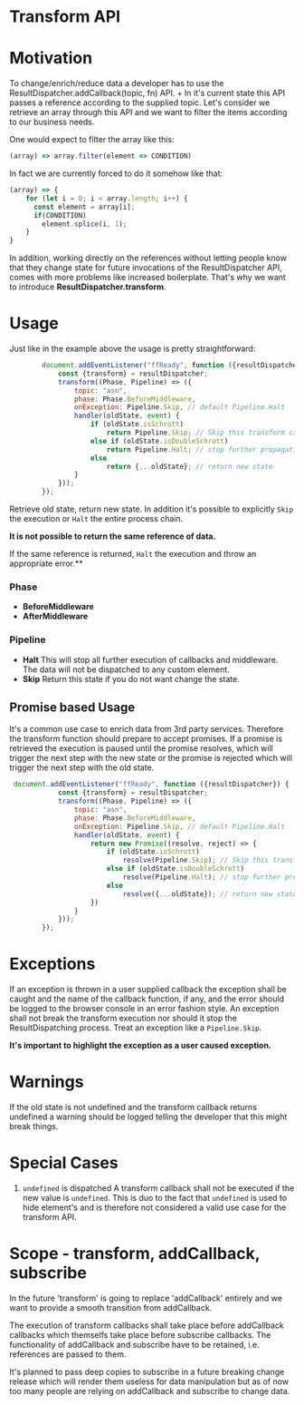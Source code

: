 # Transform API

# Motivation
To change/enrich/reduce data a developer has to use the ResultDispatcher.addCallback(topic, fn) API. +
In it's current state this API passes a reference according to the supplied topic.
Let's consider we retrieve an array through this API and we want to filter the items according to our business needs.

One would expect to filter the array like this:
```javascript
(array) => array.filter(element => CONDITION)
```

In fact we are currently forced to do it somehow like that:
```javascript
(array) => {
    for (let i = 0; i < array.length; i++) {
      const element = array[i];
      if(CONDITION)
        element.splice(i, 1);
    }
}
```

In addition, working directly on the references without letting people know that they change state for future invocations of the ResultDispatcher API, comes with more problems like increased boilerplate.
That's why we want to introduce **ResultDispatcher.transform**.

# Usage
Just like in the example above the usage is pretty straightforward:
```javascript
        document.addEventListener("ffReady", function ({resultDispatcher}) {
            const {transform} = resultDispatcher;
            transform((Phase, Pipeline) => ({
                topic: "asn",
                phase: Phase.BeforeMiddleware,
                onException: Pipeline.Skip, // default Pipeline.Halt
                handler(oldState, event) {
                    if (oldState.isSchrott)
                        return Pipeline.Skip; // Skip this transform call
                    else if (oldState.isDoubleSchrott)
                        return Pipeline.Halt; // stop further propagation i.e. the data will not be dispatched to any further callback or middleware and therefore doesn't reaches any custom element
                    else
                        return {...oldState}; // return new state
                }
            }));
        });
```

Retrieve old state, return new state. 
In addition it's possible to explicitly `Skip` the execution or `Halt` the entire process chain. 

**It is not possible to return the same reference of data.** 

If the same reference is returned, `Halt` the execution and throw an appropriate error.**

### Phase
* **BeforeMiddleware** 
* **AfterMiddleware**

### Pipeline
* **Halt** This will stop all further execution of callbacks and middleware. The data will not be dispatched to any custom element.
* **Skip** Return this state if you do not want change the state.

## Promise based Usage
It's a common use case to enrich data from 3rd party services. Therefore the transform function should prepare to accept promises. 
If a promise is retrieved the execution is paused until the promise resolves, which will trigger the next step with the new state or the promise is rejected which will trigger the next step with the old state.
```javascript
 document.addEventListener("ffReady", function ({resultDispatcher}) {
            const {transform} = resultDispatcher;
            transform((Phase, Pipeline) => ({
                topic: "asn",
                phase: Phase.BeforeMiddleware,
                onException: Pipeline.Skip, // default Pipeline.Halt
                handler(oldState, event) {
                    return new Promise((resolve, reject) => {
                        if (oldState.isSchrott)
                            resolve(Pipeline.Skip); // Skip this transform call
                        else if (oldState.isDoubleSchrott)
                            resolve(Pipeline.Halt); // stop further propagation i.e. the data will not be dispatched to any further callback or middleware and therefore doesn't reaches any custom element
                        else
                            resolve({...oldState}); // return new state
                    })
                }
            }));
        });
```

# Exceptions
If an exception is thrown in a user supplied callback the exception shall be caught and the name of the callback function, if any, and the error should be logged to the browser console in an error fashion style.
An exception shall not break the transform execution nor should it stop the ResultDispatching process. Treat an exception like a `Pipeline.Skip`.

**It's important to highlight the exception as a user caused exception.** 

# Warnings
If the old state is not undefined and the transform callback returns undefined a warning should be logged telling the developer that this might break things.

# Special Cases
1. `undefined` is dispatched
A transform callback shall not be executed if the new value is `undefined`. This is duo to the fact that `undefined` is used to hide element's and is therefore not considered a valid use case for the transform API.   

# Scope - transform, addCallback, subscribe 
In the future 'transform' is going to replace 'addCallback' entirely and we want to provide a smooth transition from addCallback.

The execution of transform callbacks shall take place before addCallback callbacks which themselfs take place before subscribe callbacks.
The functionality of addCallback and subscribe have to be retained, i.e. references are passed to them.

It's planned to pass deep copies to subscribe in a future breaking change release which will render them useless for data manipulation but as of now too many people are relying on addCallback and subscribe to change data.
 